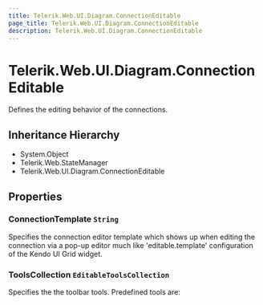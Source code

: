 ```yaml
---
title: Telerik.Web.UI.Diagram.ConnectionEditable
page_title: Telerik.Web.UI.Diagram.ConnectionEditable
description: Telerik.Web.UI.Diagram.ConnectionEditable
---
```


# Telerik.Web.UI.Diagram.ConnectionEditable

Defines the editing behavior of the connections.

## Inheritance Hierarchy

* System.Object
* Telerik.Web.StateManager
* Telerik.Web.UI.Diagram.ConnectionEditable

## Properties

###  ConnectionTemplate `String`

Specifies the connection editor template which shows up when editing the connection via a pop-up editor much like 'editable.template' configuration of the Kendo UI Grid widget.

###  ToolsCollection `EditableToolsCollection`

Specifies the the toolbar tools. Predefined tools are:

